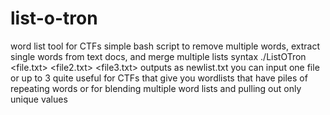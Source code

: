 # list-o-tron
word list tool for CTFs
simple bash script to remove multiple words, extract single words from text docs, and merge multiple lists
syntax ./ListOTron <file.txt> <file2.txt> <file3.txt>
outputs as newlist.txt
you can input one file or up to 3
quite useful for CTFs that give you wordlists that have piles of repeating words
or for blending multiple word lists and pulling out only unique values
